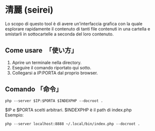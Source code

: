 # 清麗 (seirei)

Lo scopo di questo tool è di avere un'interfaccia grafica con la quale esplorare
rapidamente il contenuto di tanti file contenuti in una cartella e smistarli
in sottocartelle a seconda del loro contenuto.

## Come usare　「使い方」

1. Aprire un terminale nella directory.
2. Eseguire il comando riportato qui sotto.
3. Collegarsi a $IP:$PORTA dal proprio browser.

## Comando 「命令」

```shell
php --server $IP:$PORTA $INDEXPHP --docroot .
```

$IP e $PORTA scelti arbitrari.
$INDEXPHP è il path di index.php  
Esempio:

```shell
php --server localhost:8888 ~/.local/bin/index.php --docroot .
```
